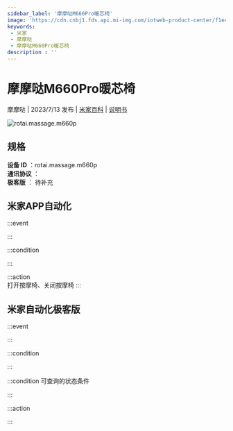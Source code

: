 ```yaml
---
sidebar_label: '摩摩哒M660Pro暖芯椅'
image: 'https://cdn.cnbj1.fds.api.mi-img.com/iotweb-product-center/f1ecbd6f7af61d8784eac0cf96b72b3f_1687318392381.png?GalaxyAccessKeyId=AKVGLQWBOVIRQ3XLEW&Expires=9223372036854775807&Signature=0vm5caKkORXo+PfcbrctdTkmhGk='
keywords: 
 - 米家
 - 摩摩哒
 - 摩摩哒M660Pro暖芯椅
description : ''
---
```

# 摩摩哒M660Pro暖芯椅

摩摩哒 | 2023/7/13 发布 | [米家百科](https://home.mi.com/webapp/content/baike/product/index.html?model=rotai.massage.m660p) | [说明书](https://home.mi.com/views/introduction.html?model=rotai.massage.m660p&region=cn)

![rotai.massage.m660p](https://cdn.cnbj1.fds.api.mi-img.com/iotweb-product-center/f1ecbd6f7af61d8784eac0cf96b72b3f_1687318392381.png?GalaxyAccessKeyId=AKVGLQWBOVIRQ3XLEW&Expires=9223372036854775807&Signature=0vm5caKkORXo+PfcbrctdTkmhGk=)

## 规格  
> 
**设备 ID** ：rotai.massage.m660p  
**通讯协议** ：  
**极客版**  ： 待补充 


## 米家APP自动化  

:::event  

:::

:::condition  

:::

:::action   
打开按摩椅、关闭按摩椅
:::

## 米家自动化极客版  

:::event  

:::

:::condition  

:::

:::condition 可查询的状态条件  

:::

:::action  

:::

        
